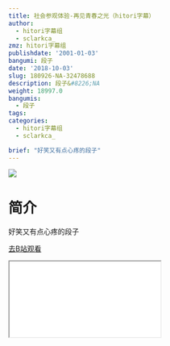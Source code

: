 ```yaml
---
title: 社会参观体验-再见青春之光（hitori字幕）
author:
  - hitori字幕组
  - sclarkca_
zmz: hitori字幕组
publishdate: '2001-01-03'
bangumi: 段子
date: '2018-10-03'
slug: 180926-NA-32478688
description: 段子&#8226;NA
weight: 18997.0
bangumis:
  - 段子
tags:
categories:
  - hitori字幕组
  - sclarkca_

brief: "好笑又有点心疼的段子"
---
```

![](https://i.imgur.com/pRoXZ3x.jpg)
# 简介  
好笑又有点心疼的段子  

[去B站观看](https://www.bilibili.com/video/av32478688/)
<div class ="resp-container"><iframe class="testiframe" src="//player.bilibili.com/player.html?aid=32478688"", scrolling="no", allowfullscreen="true" > </iframe></div> 
